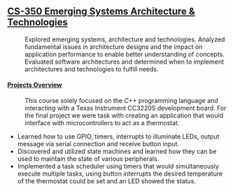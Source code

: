 ## <u>CS-350 Emerging Systems Architecture & Technologies</u>
<dd>Explored emerging systems, architecture and technologies.  Analyzed fundamental issues in architecture designs and the impact on application performance to enable better understanding of concepts.   Evaluated software architectures and determined when to implement architectures and technologies to fulfill needs.
</dd>
<dl>
    <dt><h4><u>Projects Overview</u></h4></dt>
  <dd>
      This course solely focused on the C++ programming language and interacting with a Texas Instrument CC3220S development board. For the final project we were task with creating an application that would interface with microcontrollers to act as a thermostat.   
</dd>

* Learned how to use GPIO, timers, interrupts to illuminate LEDs, output message via serial connection and receive button input. 
* Discovered and utilized state machines and learned how they can be used to maintain the state of various peripherals.
* Implemented a task scheduler using timers that would simultaneously execute multiple tasks, using button interrupts the desired temperature of the thermostat could be set and an LED showed the status.          

